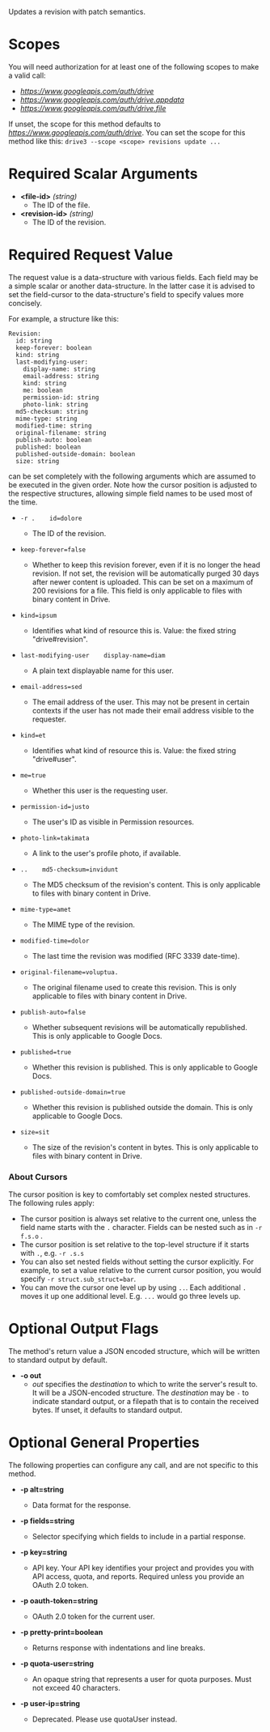 Updates a revision with patch semantics.
# Scopes

You will need authorization for at least one of the following scopes to make a valid call:

* *https://www.googleapis.com/auth/drive*
* *https://www.googleapis.com/auth/drive.appdata*
* *https://www.googleapis.com/auth/drive.file*

If unset, the scope for this method defaults to *https://www.googleapis.com/auth/drive*.
You can set the scope for this method like this: `drive3 --scope <scope> revisions update ...`
# Required Scalar Arguments
* **&lt;file-id&gt;** *(string)*
    - The ID of the file.
* **&lt;revision-id&gt;** *(string)*
    - The ID of the revision.
# Required Request Value

The request value is a data-structure with various fields. Each field may be a simple scalar or another data-structure.
In the latter case it is advised to set the field-cursor to the data-structure's field to specify values more concisely.

For example, a structure like this:
```
Revision:
  id: string
  keep-forever: boolean
  kind: string
  last-modifying-user:
    display-name: string
    email-address: string
    kind: string
    me: boolean
    permission-id: string
    photo-link: string
  md5-checksum: string
  mime-type: string
  modified-time: string
  original-filename: string
  publish-auto: boolean
  published: boolean
  published-outside-domain: boolean
  size: string

```

can be set completely with the following arguments which are assumed to be executed in the given order. Note how the cursor position is adjusted to the respective structures, allowing simple field names to be used most of the time.

* `-r .    id=dolore`
    - The ID of the revision.
* `keep-forever=false`
    - Whether to keep this revision forever, even if it is no longer the head revision. If not set, the revision will be automatically purged 30 days after newer content is uploaded. This can be set on a maximum of 200 revisions for a file.
        This field is only applicable to files with binary content in Drive.
* `kind=ipsum`
    - Identifies what kind of resource this is. Value: the fixed string &#34;drive#revision&#34;.
* `last-modifying-user    display-name=diam`
    - A plain text displayable name for this user.
* `email-address=sed`
    - The email address of the user. This may not be present in certain contexts if the user has not made their email address visible to the requester.
* `kind=et`
    - Identifies what kind of resource this is. Value: the fixed string &#34;drive#user&#34;.
* `me=true`
    - Whether this user is the requesting user.
* `permission-id=justo`
    - The user&#39;s ID as visible in Permission resources.
* `photo-link=takimata`
    - A link to the user&#39;s profile photo, if available.

* `..    md5-checksum=invidunt`
    - The MD5 checksum of the revision&#39;s content. This is only applicable to files with binary content in Drive.
* `mime-type=amet`
    - The MIME type of the revision.
* `modified-time=dolor`
    - The last time the revision was modified (RFC 3339 date-time).
* `original-filename=voluptua.`
    - The original filename used to create this revision. This is only applicable to files with binary content in Drive.
* `publish-auto=false`
    - Whether subsequent revisions will be automatically republished. This is only applicable to Google Docs.
* `published=true`
    - Whether this revision is published. This is only applicable to Google Docs.
* `published-outside-domain=true`
    - Whether this revision is published outside the domain. This is only applicable to Google Docs.
* `size=sit`
    - The size of the revision&#39;s content in bytes. This is only applicable to files with binary content in Drive.


### About Cursors

The cursor position is key to comfortably set complex nested structures. The following rules apply:

* The cursor position is always set relative to the current one, unless the field name starts with the `.` character. Fields can be nested such as in `-r f.s.o` .
* The cursor position is set relative to the top-level structure if it starts with `.`, e.g. `-r .s.s`
* You can also set nested fields without setting the cursor explicitly. For example, to set a value relative to the current cursor position, you would specify `-r struct.sub_struct=bar`.
* You can move the cursor one level up by using `..`. Each additional `.` moves it up one additional level. E.g. `...` would go three levels up.


# Optional Output Flags

The method's return value a JSON encoded structure, which will be written to standard output by default.

* **-o out**
    - *out* specifies the *destination* to which to write the server's result to.
      It will be a JSON-encoded structure.
      The *destination* may be `-` to indicate standard output, or a filepath that is to contain the received bytes.
      If unset, it defaults to standard output.
# Optional General Properties

The following properties can configure any call, and are not specific to this method.

* **-p alt=string**
    - Data format for the response.

* **-p fields=string**
    - Selector specifying which fields to include in a partial response.

* **-p key=string**
    - API key. Your API key identifies your project and provides you with API access, quota, and reports. Required unless you provide an OAuth 2.0 token.

* **-p oauth-token=string**
    - OAuth 2.0 token for the current user.

* **-p pretty-print=boolean**
    - Returns response with indentations and line breaks.

* **-p quota-user=string**
    - An opaque string that represents a user for quota purposes. Must not exceed 40 characters.

* **-p user-ip=string**
    - Deprecated. Please use quotaUser instead.

